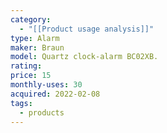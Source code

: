 ```yaml
---
category:
  - "[[Product usage analysis]]"
type: Alarm
maker: Braun
model: Quartz clock-alarm BC02XB.
rating: 
price: 15
monthly-uses: 30
acquired: 2022-02-08
tags:
  - products
---
```

